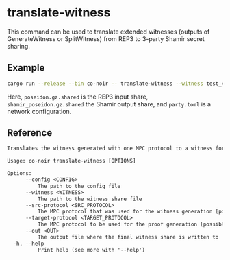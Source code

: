 # translate-witness

This command can be used to translate extended witnesses (outputs of GenerateWitness or SplitWitness) from REP3 to 3-party Shamir secret sharing.

## Example

```bash
cargo run --release --bin co-noir -- translate-witness --witness test_vectors/poseidon/poseidon.gz.shared --src-protocol REP3 --target-protocol SHAMIR --config configs/party.toml --out test_vectors/poseidon/shamir_poseidon.gz.shared
```

Here, `poseidon.gz.shared` is the REP3 input share, `shamir_poseidon.gz.shared` the Shamir output share, and `party.toml` is a network configuration.

## Reference

```txt
Translates the witness generated with one MPC protocol to a witness for a different one

Usage: co-noir translate-witness [OPTIONS]

Options:
      --config <CONFIG>
          The path to the config file
      --witness <WITNESS>
          The path to the witness share file
      --src-protocol <SRC_PROTOCOL>
          The MPC protocol that was used for the witness generation [possible values: REP3, SHAMIR]
      --target-protocol <TARGET_PROTOCOL>
          The MPC protocol to be used for the proof generation [possible values: REP3, SHAMIR]
      --out <OUT>
          The output file where the final witness share is written to
  -h, --help
          Print help (see more with '--help')
```
